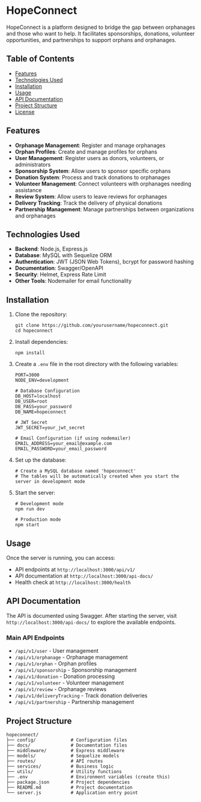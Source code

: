 # HopeConnect

HopeConnect is a platform designed to bridge the gap between orphanages and those who want to help. It facilitates sponsorships, donations, volunteer opportunities, and partnerships to support orphans and orphanages.

## Table of Contents
- [Features](#features)
- [Technologies Used](#technologies-used)
- [Installation](#installation)
- [Usage](#usage)
- [API Documentation](#api-documentation)
- [Project Structure](#project-structure)
- [License](#license)

## Features

- **Orphanage Management**: Register and manage orphanages
- **Orphan Profiles**: Create and manage profiles for orphans
- **User Management**: Register users as donors, volunteers, or administrators
- **Sponsorship System**: Allow users to sponsor specific orphans
- **Donation System**: Process and track donations to orphanages
- **Volunteer Management**: Connect volunteers with orphanages needing assistance
- **Review System**: Allow users to leave reviews for orphanages
- **Delivery Tracking**: Track the delivery of physical donations
- **Partnership Management**: Manage partnerships between organizations and orphanages

## Technologies Used

- **Backend**: Node.js, Express.js
- **Database**: MySQL with Sequelize ORM
- **Authentication**: JWT (JSON Web Tokens), bcrypt for password hashing
- **Documentation**: Swagger/OpenAPI
- **Security**: Helmet, Express Rate Limit
- **Other Tools**: Nodemailer for email functionality

## Installation

1. Clone the repository:
   ```
   git clone https://github.com/yourusername/hopeconnect.git
   cd hopeconnect
   ```

2. Install dependencies:
   ```
   npm install
   ```

3. Create a `.env` file in the root directory with the following variables:
   ```
   PORT=3000
   NODE_ENV=development
   
   # Database Configuration
   DB_HOST=localhost
   DB_USER=root
   DB_PASS=your_password
   DB_NAME=hopeconnect
   
   # JWT Secret
   JWT_SECRET=your_jwt_secret
   
   # Email Configuration (if using nodemailer)
   EMAIL_ADDRESS=your_email@example.com
   EMAIL_PASSWORD=your_email_password
   ```

4. Set up the database:
   ```
   # Create a MySQL database named 'hopeconnect'
   # The tables will be automatically created when you start the server in development mode
   ```

5. Start the server:
   ```
   # Development mode
   npm run dev
   
   # Production mode
   npm start
   ```

## Usage

Once the server is running, you can access:

- API endpoints at `http://localhost:3000/api/v1/`
- API documentation at `http://localhost:3000/api-docs/`
- Health check at `http://localhost:3000/health`

## API Documentation

The API is documented using Swagger. After starting the server, visit `http://localhost:3000/api-docs/` to explore the available endpoints.

### Main API Endpoints

- `/api/v1/user` - User management
- `/api/v1/orphanage` - Orphanage management
- `/api/v1/orphan` - Orphan profiles
- `/api/v1/sponsorship` - Sponsorship management
- `/api/v1/donation` - Donation processing
- `/api/v1/volunteer` - Volunteer management
- `/api/v1/review` - Orphanage reviews
- `/api/v1/deliveryTracking` - Track donation deliveries
- `/api/v1/partnership` - Partnership management

## Project Structure

```
hopeconnect/
├── config/             # Configuration files
├── docs/               # Documentation files
├── middleware/         # Express middleware
├── models/             # Sequelize models
├── routes/             # API routes
├── services/           # Business logic
├── utils/              # Utility functions
├── .env                # Environment variables (create this)
├── package.json        # Project dependencies
├── README.md           # Project documentation
└── server.js           # Application entry point
```

